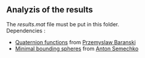 ## Analyzis of the results

The *results.mat* file must be put in this folder.  
Dependencies :  
+ [Quaternion functions](https://fr.mathworks.com/matlabcentral/fileexchange/35475-quaternions) from  [Przemyslaw Baranski](https://fr.mathworks.com/matlabcentral/profile/authors/3251691-przemyslaw-baranski)
+ [Minimal bounding spheres](https://fr.mathworks.com/matlabcentral/fileexchange/48725-exact-minimum-bounding-spheres-circles) from [Anton Semechko](https://fr.mathworks.com/matlabcentral/profile/authors/1500618-anton-semechko)